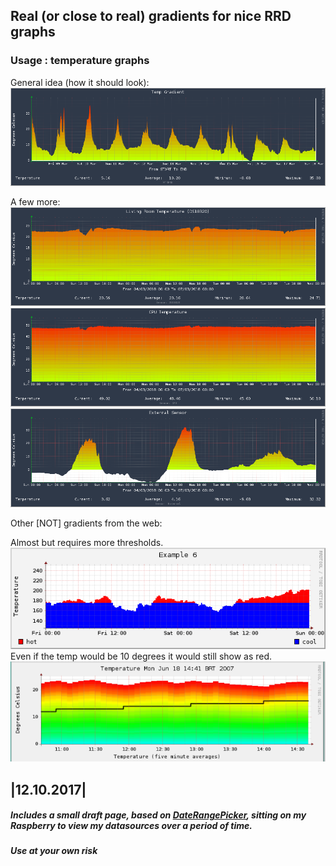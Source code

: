 ## Real (or close to real) gradients for nice RRD graphs
### Usage : temperature graphs



General idea (how it should look):
![General](images/general.png)


A few more:
![LivingRoom](images/livingroom.png)
![RpiCPU](images/picpu.png)
![External](images/ext.png)



Other [NOT] gradients from the web:

Almost but requires more thresholds.
![NOT1](images/not1.png)
Even if the temp would be 10 degrees it would still show as red.
![NOT2](images/not2.png)


|12.10.2017|
------------
##### Includes a small draft page, based on [DateRangePicker](http://www.daterangepicker.com), sitting on my Raspberry to view my datasources over a period of time.
##### Use at your own risk

